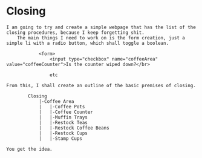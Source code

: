 Closing
=======

	I am going to try and create a simple webpage that has the list of the closing procedures, because I keep forgetting shit.
		The main things I need to work on is the form creation, just a simple li with a radio button, which shall toggle a boolean. 
								
				<form>
					<input type="checkbox" name="coffeeArea" value="coffeeCounter">Is the counter wiped down?</br>

					etc

	From this, I shall create an outline of the basic premises of closing. 

			Closing
				|-Coffee Area
				|	|-Coffee Pots
				|	|-Coffee Counter
				|	|-Muffin Trays
				|	|-Restock Teas
				|	|-Restock Coffee Beans
				|	|-Restock Cups
				|	|-Stamp Cups
	
	You get the idea. 